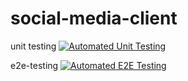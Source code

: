 # social-media-client

unit testing
[![Automated Unit Testing](https://github.com/Ingsy/social-media-client/actions/workflows/unit-test.yml/badge.svg)](https://github.com/Ingsy/social-media-client/actions/workflows/unit-test.yml)

e2e-testing
[![Automated E2E Testing](https://github.com/Ingsy/social-media-client/actions/workflows/e2e-test.yml/badge.svg)](https://github.com/Ingsy/social-media-client/actions/workflows/e2e-test.yml)
